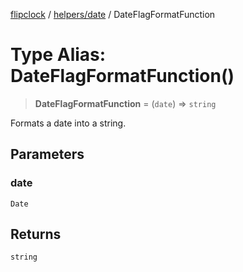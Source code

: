 [flipclock](../../../index.md) / [helpers/date](../index.md) / DateFlagFormatFunction

# Type Alias: DateFlagFormatFunction()

> **DateFlagFormatFunction** = (`date`) => `string`

Formats a date into a string.

## Parameters

### date

`Date`

## Returns

`string`
